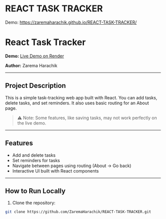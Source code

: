 # REACT TASK TRACKER

Demo: https://zaremaharachik.github.io/REACT-TASK-TRACKER/

# React Task Tracker

**Demo:** [Live Demo on Render](https://your-render-link.com)

**Author:** Zarema Harachik

---

## Project Description
This is a simple task-tracking web app built with React. You can add tasks, delete tasks, and set reminders. It also uses basic routing for an About page.

> ⚠️ Note: Some features, like saving tasks, may not work perfectly on the live demo.

---

## Features
- Add and delete tasks
- Set reminders for tasks
- Navigate between pages using routing (About → Go back)
- Interactive UI built with React components

---

## How to Run Locally
1. Clone the repository:
```bash
git clone https://github.com/ZaremaHarachik/REACT-TASK-TRACKER.git

